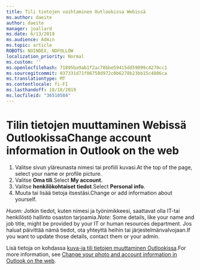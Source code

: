 ```yaml
---
title: Tili tietojen vaihtaminen Outlookissa Webissä
ms.author: daeite
author: daeite
manager: joallard
ms.date: 6/13/2019
ms.audience: Admin
ms.topic: article
ROBOTS: NOINDEX, NOFOLLOW
localization_priority: Normal
ms.custom: ''
ms.openlocfilehash: 71895ba9ab1f2ac78bbe59415dd59099c4270cc1
ms.sourcegitcommit: 037331d71f06750d972c0b6278b23bb15c4806ca
ms.translationtype: MT
ms.contentlocale: fi-FI
ms.lasthandoff: 10/18/2019
ms.locfileid: "36510584"
---
```

# <a name="change-account-information-in-outlook-on-the-web"></a><span data-ttu-id="97557-102">Tilin tietojen muuttaminen Webissä Outlookissa</span><span class="sxs-lookup"><span data-stu-id="97557-102">Change account information in Outlook on the web</span></span>

1. <span data-ttu-id="97557-103">Valitse sivun yläreunasta nimesi tai profiili kuvasi.</span><span class="sxs-lookup"><span data-stu-id="97557-103">At the top of the page, select your name or profile picture.</span></span>
1. <span data-ttu-id="97557-104">Valitse **Oma tili**.</span><span class="sxs-lookup"><span data-stu-id="97557-104">Select **My account**.</span></span>
1. <span data-ttu-id="97557-105">Valitse **henkilökohtaiset tiedot**.</span><span class="sxs-lookup"><span data-stu-id="97557-105">Select **Personal info**.</span></span>
1. <span data-ttu-id="97557-106">Muuta tai lisää tietoja itsestäsi.</span><span class="sxs-lookup"><span data-stu-id="97557-106">Change or add information about yourself.</span></span>

<span data-ttu-id="97557-107">*Huom:* Jotkin tiedot, kuten nimesi ja työnimikkeesi, saattavat olla IT-tai henkilöstö hallinto osaston tarjoamia.</span><span class="sxs-lookup"><span data-stu-id="97557-107">*Note:* Some details, like your name and job title, might be provided by your IT or human resources department.</span></span> <span data-ttu-id="97557-108">Jos haluat päivittää nämä tiedot, ota yhteyttä heihin tai järjestelmänvalvojaan.</span><span class="sxs-lookup"><span data-stu-id="97557-108">If you want to update those details, contact them or your admin.</span></span>

<span data-ttu-id="97557-109">Lisä tietoja on kohdassa [kuva-ja tili tietojen muuttaminen Outlookissa](https://support.office.com/article/b2dbb289-851d-4bed-93c3-3e136f5659ec).</span><span class="sxs-lookup"><span data-stu-id="97557-109">For more information, see [Change your photo and account information in Outlook on the web](https://support.office.com/article/b2dbb289-851d-4bed-93c3-3e136f5659ec).</span></span>